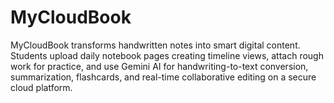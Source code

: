 # MyCloudBook
MyCloudBook transforms handwritten notes into smart digital content. Students upload daily notebook pages creating timeline views, attach rough work for practice, and use Gemini AI for handwriting-to-text conversion, summarization, flashcards, and real-time collaborative editing on a secure cloud platform.
